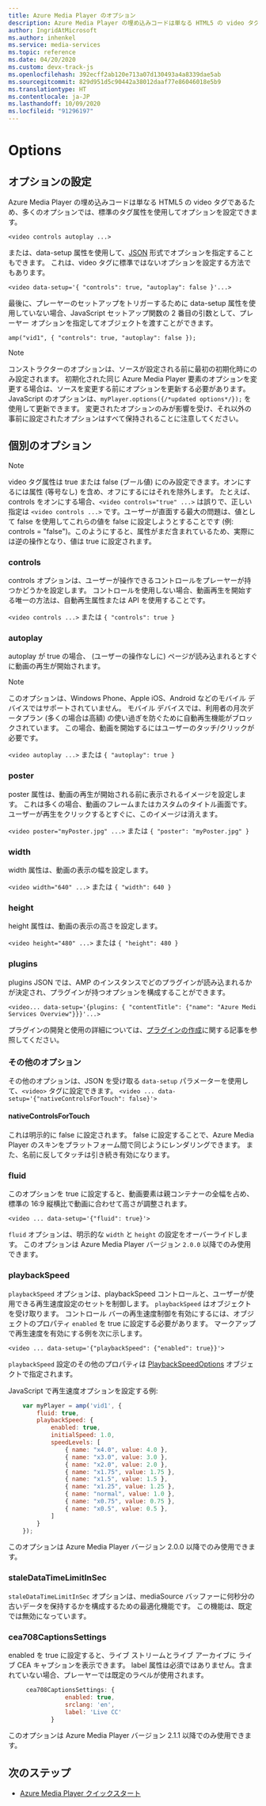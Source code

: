 ```yaml
---
title: Azure Media Player のオプション
description: Azure Media Player の埋め込みコードは単なる HTML5 の video タグであるため、多くのオプションでは、標準のタグ属性を使用してオプションを設定できます。
author: IngridAtMicrosoft
ms.author: inhenkel
ms.service: media-services
ms.topic: reference
ms.date: 04/20/2020
ms.custom: devx-track-js
ms.openlocfilehash: 392ecff2ab120e713a07d130493a4a8339dae5ab
ms.sourcegitcommit: 829d951d5c90442a38012daaf77e86046018e5b9
ms.translationtype: HT
ms.contentlocale: ja-JP
ms.lasthandoff: 10/09/2020
ms.locfileid: "91296197"
---
```

# <a name="options"></a>Options #

## <a name="setting-options"></a>オプションの設定 ##

Azure Media Player の埋め込みコードは単なる HTML5 の video タグであるため、多くのオプションでは、標準のタグ属性を使用してオプションを設定できます。

`<video controls autoplay ...>`

または、data-setup 属性を使用して、[JSON](http://json.org/example.html) 形式でオプションを指定することもできます。 これは、video タグに標準ではないオプションを設定する方法でもあります。

`<video data-setup='{ "controls": true, "autoplay": false }'...>`

最後に、プレーヤーのセットアップをトリガーするために data-setup 属性を使用していない場合、JavaScript セットアップ関数の 2 番目の引数として、プレーヤー オプションを指定してオブジェクトを渡すことができます。

`amp("vid1", { "controls": true, "autoplay": false });`

> [!NOTE]
> コンストラクターのオプションは、ソースが設定される前に最初の初期化時にのみ設定されます。  初期化された同じ Azure Media Player 要素のオプションを変更する場合は、ソースを変更する前にオプションを更新する必要があります。 JavaScript のオプションは、`myPlayer.options({/*updated options*/});` を使用して更新できます。 変更されたオプションのみが影響を受け、それ以外の事前に設定されたオプションはすべて保持されることに注意してください。

## <a name="individual-options"></a>個別のオプション ##

> [!NOTE]
>video タグ属性は true または false (ブール値) にのみ設定できます。オンにするには属性 (等号なし) を含め、オフにするにはそれを除外します。 たとえば、controls をオンにする場合、`<video controls="true" ...>` は誤りで、正しい指定は `<video controls ...>` です。ユーザーが直面する最大の問題は、値として false を使用してこれらの値を false に設定しようとすることです (例: controls = "false")。このようにすると、属性がまだ含まれているため、実際には逆の操作となり、値は true に設定されます。

### <a name="controls"></a>controls ###

controls オプションは、ユーザーが操作できるコントロールをプレーヤーが持つかどうかを設定します。 コントロールを使用しない場合、動画再生を開始する唯一の方法は、自動再生属性または API を使用することです。

`<video controls ...>` または `{ "controls": true }`

### <a name="autoplay"></a>autoplay ###

autoplay が true の場合、 (ユーザーの操作なしに) ページが読み込まれるとすぐに動画の再生が開始されます。

> [!NOTE]
> このオプションは、Windows Phone、Apple iOS、Android などのモバイル デバイスではサポートされていません。 モバイル デバイスでは、利用者の月次データプラン (多くの場合は高額) の使い過ぎを防ぐために自動再生機能がブロックされています。 この場合、動画を開始するにはユーザーのタッチ/クリックが必要です。

`<video autoplay ...>` または `{ "autoplay": true }`

### <a name="poster"></a>poster ###
poster 属性は、動画の再生が開始される前に表示されるイメージを設定します。 これは多くの場合、動画のフレームまたはカスタムのタイトル画面です。 ユーザーが再生をクリックするとすぐに、このイメージは消えます。

`<video poster="myPoster.jpg" ...>` または `{ "poster": "myPoster.jpg" }`

### <a name="width"></a>width ###

width 属性は、動画の表示の幅を設定します。

`<video width="640" ...>` または `{ "width": 640 }`

### <a name="height"></a>height ###

height 属性は、動画の表示の高さを設定します。

`<video height="480" ...>` または `{ "height": 480 }`

### <a name="plugins"></a>plugins ###

plugins JSON では、AMP のインスタンスでどのプラグインが読み込まれるかが決定され、プラグインが持つオプションを構成することができます。

   `<video... data-setup='{plugins: { "contentTitle": {"name": "Azure Medi Services Overview"}}}'...>`

プラグインの開発と使用の詳細については、[プラグインの作成](azure-media-player-writing-plugins.md)に関する記事を参照してください。

### <a name="other-options"></a>その他のオプション ###

その他のオプションは、JSON を受け取る `data-setup` パラメーターを使用して、`<video>` タグに設定できます。
`<video ... data-setup='{"nativeControlsForTouch": false}'>`

#### <a name="nativecontrolsfortouch"></a>nativeControlsForTouch ####

これは明示的に false に設定されます。 false に設定することで、Azure Media Player のスキンをプラットフォーム間で同じようにレンダリングできます。  また、名前に反してタッチは引き続き有効になります。

### <a name="fluid"></a>fluid ###

このオプションを true に設定すると、動画要素は親コンテナーの全幅を占め、標準の 16:9 縦横比で動画に合わせて高さが調整されます。

`<video ... data-setup='{"fluid": true}'>`

`fluid` オプションは、明示的な `width` と `height` の設定をオーバーライドします。 このオプションは Azure Media Player バージョン `2.0.0` 以降でのみ使用できます。

### <a name="playbackspeed"></a>playbackSpeed ###

`playbackSpeed` オプションは、playbackSpeed コントロールと、ユーザーが使用できる再生速度設定のセットを制御します。 `playbackSpeed` はオブジェクトを受け取ります。 コントロール バーの再生速度制御を有効にするには、オブジェクトのプロパティ `enabled` を true に設定する必要があります。 マークアップで再生速度を有効にする例を次に示します。

`<video ... data-setup='{"playbackSpeed": {"enabled": true}}'>`


`playbackSpeed` 設定のその他のプロパティは [PlaybackSpeedOptions](/javascript/api/azuremediaplayer/amp.player.playbackspeedoptions) オブジェクトで指定されます。

JavaScript で再生速度オプションを設定する例:

```javascript
    var myPlayer = amp('vid1', {
        fluid: true,
        playbackSpeed: {
            enabled: true,
            initialSpeed: 1.0,
            speedLevels: [
                { name: "x4.0", value: 4.0 },
                { name: "x3.0", value: 3.0 },
                { name: "x2.0", value: 2.0 },
                { name: "x1.75", value: 1.75 },
                { name: "x1.5", value: 1.5 },
                { name: "x1.25", value: 1.25 },
                { name: "normal", value: 1.0 },
                { name: "x0.75", value: 0.75 },
                { name: "x0.5", value: 0.5 },
            ]
        }
    });
```

このオプションは Azure Media Player バージョン 2.0.0 以降でのみ使用できます。

### <a name="staledatatimelimitinsec"></a>staleDataTimeLimitInSec ###

`staleDataTimeLimitInSec` オプションは、mediaSource バッファーに何秒分の古いデータを保持するかを構成するための最適化機能です。 この機能は、既定では無効になっています。

### <a name="cea708captionssettings"></a>cea708CaptionsSettings ###

enabled を true に設定すると、ライブ ストリームとライブ アーカイブに ライブ CEA キャプションを表示できます。 label 属性は必須ではありません。含まれていない場合、プレーヤーでは既定のラベルが使用されます。

```javascript
     cea708CaptionsSettings: {
                enabled: true,
                srclang: 'en',
                label: 'Live CC'
            }
```

このオプションは Azure Media Player バージョン 2.1.1 以降でのみ使用できます。

## <a name="next-steps"></a>次のステップ ##

- [Azure Media Player クイックスタート](azure-media-player-quickstart.md)
